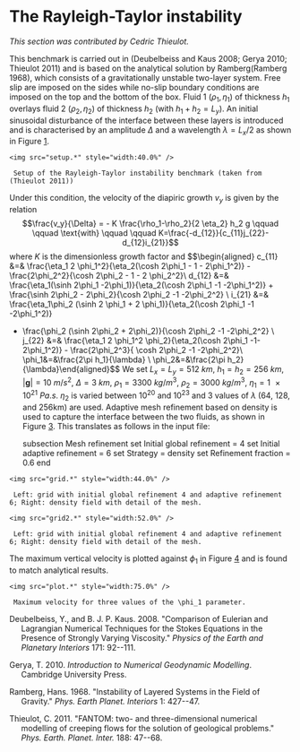 # The Rayleigh-Taylor instability

*This section was contributed by Cedric Thieulot.*

This benchmark is carried out in (Deubelbeiss and Kaus 2008; Gerya 2010;
Thieulot 2011) and is based on the analytical solution by Ramberg(Ramberg
1968), which consists of a gravitationally unstable two-layer system. Free
slip are imposed on the sides while no-slip boundary conditions are imposed on
the top and the bottom of the box. Fluid 1 $(\rho_1,\eta_1)$ of thickness
$h_1$ overlays fluid 2 $(\rho_2,\eta_2)$ of thickness $h_2$ (with
$h_1+h_2=L_y$). An initial sinusoidal disturbance of the interface between
these layers is introduced and is characterised by an amplitude $\Delta$ and a
wavelength $\lambda=L_x/2$ as shown in Figure&nbsp;[1].

```{figure-md} fig:RTi_setup
<img src="setup.*" style="width:40.0%" />

 Setup of the Rayleigh-Taylor instability benchmark (taken from (Thieulot 2011))
```

Under this condition, the velocity of the diapiric growth $v_y$ is given by
the relation $$\frac{v_y}{\Delta} = - K \frac{\rho_1-\rho_2}{2 \eta_2} h_2 g
\qquad
\qquad
\text{with}
\qquad
\qquad
K=\frac{-d_{12}}{c_{11}j_{22}-d_{12}i_{21}}$$ where $K$ is the dimensionless
growth factor and $$\begin{aligned}
c_{11} &=& \frac{\eta_1 2 \phi_1^2}{\eta_2(\cosh 2\phi_1 - 1 - 2\phi_1^2)} - \frac{2\phi_2^2}{\cosh 2\phi_2 - 1 - 2 \phi_2^2}\\
d_{12} &=& \frac{\eta_1(\sinh 2\phi_1 -2\phi_1)}{\eta_2(\cosh 2\phi_1 -1 -2\phi_1^2)} + \frac{\sinh 2\phi_2 - 2\phi_2}{\cosh 2\phi_2 -1 -2\phi_2^2} \\
i_{21} &=& \frac{\eta_1\phi_2 (\sinh 2 \phi_1 + 2 \phi_1)}{\eta_2(\cosh 2\phi_1 -1 -2\phi_1^2)}
+ \frac{\phi_2 (\sinh 2\phi_2 + 2\phi_2)}{\cosh 2\phi_2 -1 -2\phi_2^2} \\
j_{22} &=& \frac{\eta_1 2 \phi_1^2 \phi_2}{\eta_2(\cosh 2\phi_1 -1-2\phi_1^2)} - \frac{2\phi_2^3}{ \cosh 2\phi_2 -1 -2\phi_2^2}\\
\phi_1&=&\frac{2\pi h_1}{\lambda} \\
\phi_2&=&\frac{2\pi h_2}{\lambda}\end{aligned}$$ We set
$L_x=L_y=\SI{512}{km}$, $h_1=h_2=\SI{256}{km}$,
$|\boldsymbol{g}|=\SI{10}{m/s^2}$, $\Delta=\SI{3}{km}$,
$\rho_1=\SI{3300}{kg/m^3}$, $\rho_2=\SI{3000}{kg/m^3}$,
$\eta_1=\SI{1e21}{Pa.s}$. $\eta_2$ is varied between $10^{20}$ and $10^{23}$
and 3 values of $\lambda$ (64, 128, and 256km) are used. Adaptive mesh
refinement based on density is used to capture the interface between the two
fluids, as shown in Figure&nbsp;[3]. This translates as follows in the input
file:

    subsection Mesh refinement
      set Initial global refinement = 4
      set Initial adaptive refinement = 6
      set Strategy = density
      set Refinement fraction = 0.6
    end


```{figure-md} fig:RTi_grids
<img src="grid.*" style="width:44.0%" />

 Left: grid with initial global refinement 4 and adaptive refinement 6; Right: density field with detail of the mesh.
```

```{figure-md} fig:RTi_grids
<img src="grid2.*" style="width:52.0%" />

 Left: grid with initial global refinement 4 and adaptive refinement 6; Right: density field with detail of the mesh.
```

The maximum vertical velocity is plotted against $\phi_1$ in Figure&nbsp;[4]
and is found to match analytical results.

```{figure-md} fig:RTi_vels
<img src="plot.*" style="width:75.0%" />

 Maximum velocity for three values of the \phi_1 parameter.
```

<div id="refs" class="references csl-bib-body hanging-indent">

<div id="ref-Deu08" class="csl-entry">

Deubelbeiss, Y., and B. J. P. Kaus. 2008. "Comparison of Eulerian and
Lagrangian Numerical Techniques for the Stokes Equations in the Presence of
Strongly Varying Viscosity." *Physics of the Earth and Planetary
Interiors* 171: 92--111.

</div>

<div id="ref-Ger10" class="csl-entry">

Gerya, T. 2010. *Introduction to Numerical Geodynamic Modelling*. Cambridge
University Press.

</div>

<div id="ref-ramb68" class="csl-entry">

Ramberg, Hans. 1968. "Instability of Layered Systems in the Field of
Gravity." *Phys. Earth Planet. Interiors* 1: 427--47.

</div>

<div id="ref-thie11" class="csl-entry">

Thieulot, C. 2011. "<span class="nocase">FANTOM: two- and
three-dimensional numerical modelling of creeping flows for the solution of
geological problems</span>."
*Phys.&nbsp;Earth.&nbsp;Planet.&nbsp;Inter.* 188: 47--68.

</div>

</div>

  [1]: #fig:RTi_setup
  [3]: #fig:RTi_grids
  [4]: #fig:RTi_vels
